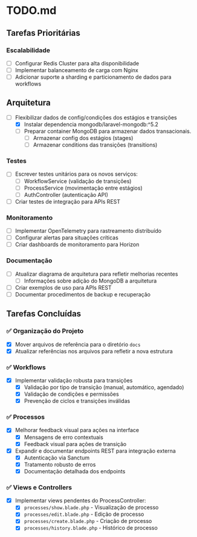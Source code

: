 # TODO.md

## Tarefas Prioritárias

### Escalabilidade
- [ ] Configurar Redis Cluster para alta disponibilidade
- [ ] Implementar balanceamento de carga com Nginx
- [ ] Adicionar suporte a sharding e particionamento de dados para workflows

## Arquitetura
- [ ] Flexibilizar dados de config/condições dos estágios e transições
  - [x] Instalar dependencia mongodb/laravel-mongodb:^5.2
  - [ ] Preparar container MongoDB para armazenar dados transacionais.
    - [ ] Armazenar config dos estágios (stages)
    - [ ] Armazenar conditions das transições (transitions)

### Testes
- [ ] Escrever testes unitários para os novos serviços:
  - [ ] WorkflowService (validação de transições)
  - [ ] ProcessService (movimentação entre estágios)
  - [ ] AuthController (autenticação API)
- [ ] Criar testes de integração para APIs REST

### Monitoramento
- [ ] Implementar OpenTelemetry para rastreamento distribuído
- [ ] Configurar alertas para situações críticas
- [ ] Criar dashboards de monitoramento para Horizon

### Documentação
- [ ] Atualizar diagrama de arquitetura para refletir melhorias recentes
  - [ ] Informações sobre adição do MongoDB a arquitetura
- [ ] Criar exemplos de uso para APIs REST
- [ ] Documentar procedimentos de backup e recuperação

## Tarefas Concluídas

### ✅ Organização do Projeto
- [x] Mover arquivos de referência para o diretório `docs`
- [x] Atualizar referências nos arquivos para refletir a nova estrutura

### ✅ Workflows
- [x] Implementar validação robusta para transições
  - [x] Validação por tipo de transição (manual, automático, agendado)
  - [x] Validação de condições e permissões
  - [x] Prevenção de ciclos e transições inválidas

### ✅ Processos
- [x] Melhorar feedback visual para ações na interface
  - [x] Mensagens de erro contextuais
  - [x] Feedback visual para ações de transição
- [x] Expandir e documentar endpoints REST para integração externa
  - [x] Autenticação via Sanctum
  - [x] Tratamento robusto de erros
  - [x] Documentação detalhada dos endpoints

### ✅ Views e Controllers
- [x] Implementar views pendentes do ProcessController:
  - [x] `processes/show.blade.php` - Visualização de processo
  - [x] `processes/edit.blade.php` - Edição de processo
  - [x] `processes/create.blade.php` - Criação de processo
  - [x] `processes/history.blade.php` - Histórico de processo
